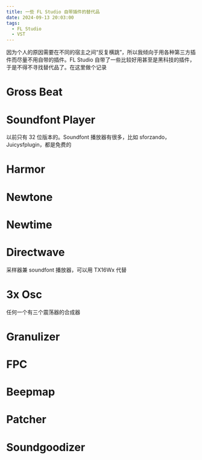 ```yaml
---
title: 一些 FL Studio 自带插件的替代品
date: 2024-09-13 20:03:00
tags:
  - FL Studio
  - VST
---
```


因为个人的原因需要在不同的宿主之间“反复横跳”，所以我倾向于用各种第三方插件而尽量不用自带的插件。FL Studio 自带了一些比较好用甚至是黑科技的插件，于是不得不寻找替代品了。在这里做个记录

# Gross Beat

# Soundfont Player

以前只有 32 位版本的。Soundfont 播放器有很多，比如 sforzando，Juicysfplugin，都是免费的

# Harmor

# Newtone

# Newtime

# Directwave

采样器兼 soundfont 播放器，可以用 TX16Wx 代替

# 3x Osc

任何一个有三个震荡器的合成器

# Granulizer

# FPC

# Beepmap

# Patcher

# Soundgoodizer